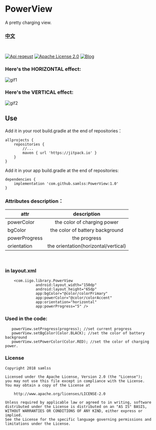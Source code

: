 # PowerView
A pretty charging view.


### [中文](https://github.com/samlss/PowerView/blob/master/README-ZH.md)

<br/>

[![Api reqeust](https://img.shields.io/badge/api-1+-green.svg)](https://github.com/samlss/PowerView)  [![Apache License 2.0](https://img.shields.io/hexpm/l/plug.svg)](https://github.com/samlss/PowerView/blob/master/LICENSE) [![Blog](https://img.shields.io/badge/samlss-blog-orange.svg)](https://blog.csdn.net/Samlss)

### Here's the HORIZONTAL effect:
![gif1](https://github.com/samlss/PowerView/blob/master/screenshots/screenshot2.gif)

### Here's the VERTICAL effect:
![gif2](https://github.com/samlss/PowerView/blob/master/screenshots/screenshot1.gif)


## Use<br>
Add it in your root build.gradle at the end of repositories：
```
allprojects {
    repositories {
        //...
        maven { url 'https://jitpack.io' }
    }
}
```

Add it in your app build.gradle at the end of repositories:
```
dependencies {
    implementation 'com.github.samlss:PowerView:1.0'
}
```

### Attributes description：

| attr        | description           |
| ------------- |:-------------:|
| powerColor      | the color of charging power  |
| bgColor | the color of battery background |
| powerProgress | the progress |
| orientation | the orientation(horizontal/vertical)  |

<br/>


### in layout.xml
```
    <com.iigo.library.PowerView
              android:layout_width="150dp"
              android:layout_height="65dp"
              app:bgColor="@color/colorPrimary"
              app:powerColor="@color/colorAccent"
              app:orientation="horizontal"
              app:powerProgress="5" />
```

### Used in the code:
```
   powerView.setProgress(progress); //set current progress
   powerView.setBgColor(Color.BLACK); //set the color of battery background
   powerView.setPowerColor(Color.RED); //set the color of charging power.
```


### License

```
Copyright 2018 samlss

Licensed under the Apache License, Version 2.0 (the "License");
you may not use this file except in compliance with the License.
You may obtain a copy of the License at

    http://www.apache.org/licenses/LICENSE-2.0

Unless required by applicable law or agreed to in writing, software
distributed under the License is distributed on an "AS IS" BASIS,
WITHOUT WARRANTIES OR CONDITIONS OF ANY KIND, either express or implied.
See the License for the specific language governing permissions and
limitations under the License.
```
